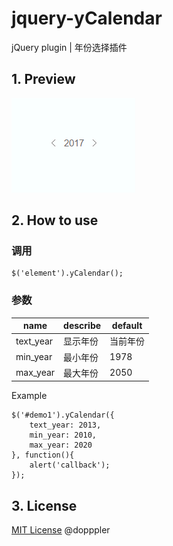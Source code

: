 # jquery-yCalendar
jQuery plugin | 年份选择插件

## 1. Preview
![gifshow](assets/01.gif)

## 2. How to use

### 调用
```
$('element').yCalendar();
```

### 参数
|name|describe|default|
|---|---|---|
|text_year|显示年份|当前年份|
|min_year|最小年份|1978|
|max_year|最大年份|2050|

Example
```
$('#demo1').yCalendar({
	text_year: 2013,
	min_year: 2010,
	max_year: 2020
}, function(){
	alert('callback');
});
```

## 3. License
[MIT License](https://dopppler.mit-license.org/) @dopppler
